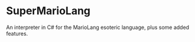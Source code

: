 # SuperMarioLang

An interpreter in C# for the MarioLang esoteric language, plus some added features.